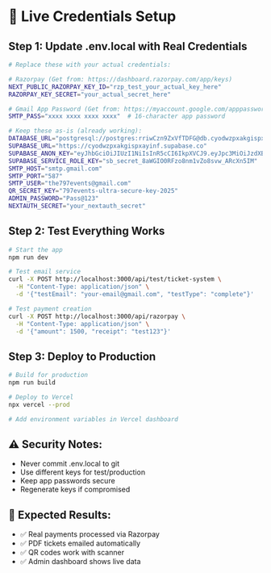 # 🔑 Live Credentials Setup

## Step 1: Update .env.local with Real Credentials

```bash
# Replace these with your actual credentials:

# Razorpay (Get from: https://dashboard.razorpay.com/app/keys)
NEXT_PUBLIC_RAZORPAY_KEY_ID="rzp_test_your_actual_key_here"
RAZORPAY_KEY_SECRET="your_actual_secret_here"

# Gmail App Password (Get from: https://myaccount.google.com/apppasswords)
SMTP_PASS="xxxx xxxx xxxx xxxx"  # 16-character app password

# Keep these as-is (already working):
DATABASE_URL="postgresql://postgres:rriwCzn9ZxVfTDFG@db.cyodwzpxakgispxayinf.supabase.co:5432/postgres"
SUPABASE_URL="https://cyodwzpxakgispxayinf.supabase.co"
SUPABASE_ANON_KEY="eyJhbGciOiJIUzI1NiIsInR5cCI6IkpXVCJ9.eyJpc3MiOiJzdXBhYmFzZSIsInJlZiI6ImN5b2R3enB4YWtnaXNweGF5aW5mIiwicm9sZSI6ImFub24iLCJpYXQiOjE3NTc4MDAxNTcsImV4cCI6MjA3MzM3NjE1N30.NnTqIWE60ab3uCIVD4HDvW_AjnlqpALtnhio-7yp5gg"
SUPABASE_SERVICE_ROLE_KEY="sb_secret_8aWGIO0RFzo8nm1vZo8svw_ARcXn5IM"
SMTP_HOST="smtp.gmail.com"
SMTP_PORT="587"
SMTP_USER="the797events@gmail.com"
QR_SECRET_KEY="797events-ultra-secure-key-2025"
ADMIN_PASSWORD="Pass@123"
NEXTAUTH_SECRET="your_nextauth_secret"
```

## Step 2: Test Everything Works

```bash
# Start the app
npm run dev

# Test email service
curl -X POST http://localhost:3000/api/test/ticket-system \
  -H "Content-Type: application/json" \
  -d '{"testEmail": "your-email@gmail.com", "testType": "complete"}'

# Test payment creation
curl -X POST http://localhost:3000/api/razorpay \
  -H "Content-Type: application/json" \
  -d '{"amount": 1500, "receipt": "test123"}'
```

## Step 3: Deploy to Production

```bash
# Build for production
npm run build

# Deploy to Vercel
npx vercel --prod

# Add environment variables in Vercel dashboard
```

## ⚠️ Security Notes:
- Never commit .env.local to git
- Use different keys for test/production
- Keep app passwords secure
- Regenerate keys if compromised

## 🎯 Expected Results:
- ✅ Real payments processed via Razorpay
- ✅ PDF tickets emailed automatically
- ✅ QR codes work with scanner
- ✅ Admin dashboard shows live data